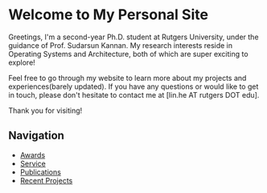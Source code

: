 # Welcome to My Personal Site

Greetings, I'm a second-year Ph.D. student at Rutgers University, under the guidance of Prof. Sudarsun Kannan. My research interests reside in Operating Systems and Architecture, both of which are super exciting to explore!

Feel free to go through my website to learn more about my projects and experiences(barely updated). If you have any questions or would like to get in touch, please don't hesitate to contact me at 
[lin.he AT rutgers DOT edu].

Thank you for visiting!

## Navigation

- [Awards](./2-awards/)
- [Service](./5-service/)
- [Publications](./3-publications/)
- [Recent Projects](./4-recent-projects/)
